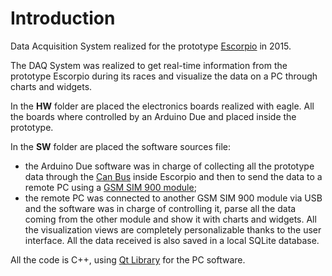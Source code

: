 # Introduction
Data Acquisition System realized for the prototype [Escorpio](https://www.facebook.com/TeamZeroCEscorpioEvo/?fref=ts) in 2015.

The DAQ System was realized to get real-time information from the prototype Escorpio during its races and visualize the data on a PC through
charts and widgets.

In the **HW** folder are placed the electronics boards realized with eagle. All the boards where controlled by an Arduino Due and placed inside 
the prototype.

In the **SW** folder are placed the software sources file:
- the Arduino Due software was in charge of collecting all the prototype data through the [Can Bus](https://en.wikipedia.org/wiki/CAN_bus) inside Escorpio and then to send the data 
to a remote PC using a [GSM SIM 900 module](http://www.geeetech.com/wiki/index.php/Arduino_GPRS_Shield);
- the remote PC was connected to another GSM SIM 900 module via USB and the software was in charge of controlling it, parse all the data 
coming from the other module and show it with charts and widgets. All the visualization views are completely personalizable thanks to the
user interface. All the data received is also saved in a local SQLite database.

All the code is C++, using [Qt Library](https://www.qt.io/developers/) for the PC software.
